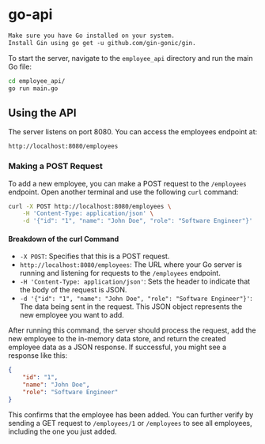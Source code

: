 # go-api

```markdown Prerequisites
Make sure you have Go installed on your system.
Install Gin using go get -u github.com/gin-gonic/gin.
```

To start the server, navigate to the `employee_api` directory and run the main Go file:

```bash
cd employee_api/
go run main.go
```

## Using the API

The server listens on port 8080. You can access the employees endpoint at:

```
http://localhost:8080/employees
```

### Making a POST Request

To add a new employee, you can make a POST request to the `/employees` endpoint. Open another terminal and use the following `curl` command:

```bash
curl -X POST http://localhost:8080/employees \
    -H 'Content-Type: application/json' \
    -d '{"id": "1", "name": "John Doe", "role": "Software Engineer"}'
```

#### Breakdown of the curl Command

- `-X POST`: Specifies that this is a POST request.
- `http://localhost:8080/employees`: The URL where your Go server is running and listening for requests to the `/employees` endpoint.
- `-H 'Content-Type: application/json'`: Sets the header to indicate that the body of the request is JSON.
- `-d '{"id": "1", "name": "John Doe", "role": "Software Engineer"}'`: The data being sent in the request. This JSON object represents the new employee you want to add.

After running this command, the server should process the request, add the new employee to the in-memory data store, and return the created employee data as a JSON response. If successful, you might see a response like this:

```json
{
    "id": "1",
    "name": "John Doe",
    "role": "Software Engineer"
}
```

This confirms that the employee has been added. You can further verify by sending a GET request to `/employees/1` or `/employees` to see all employees, including the one you just added.

